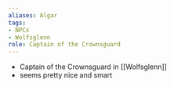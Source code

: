 ```yaml
---
aliases: Algar
tags: 
- NPCs
- Wolfsglenn
role: Captain of the Crownsguard
---
```


- Captain of the Crownsguard in [[Wolfsglenn]]
- seems pretty nice and smart

